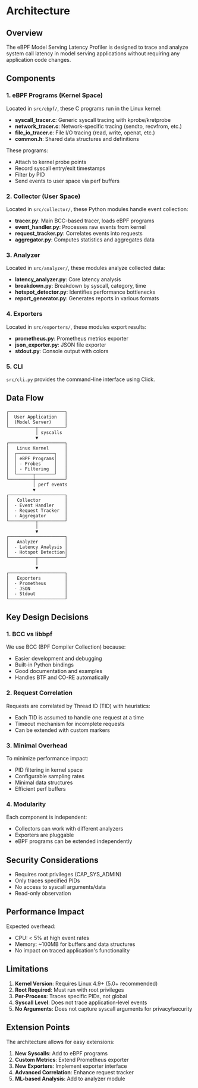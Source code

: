 # Architecture

## Overview

The eBPF Model Serving Latency Profiler is designed to trace and analyze system call latency in model serving applications without requiring any application code changes.

## Components

### 1. eBPF Programs (Kernel Space)

Located in `src/ebpf/`, these C programs run in the Linux kernel:

- **syscall_tracer.c**: Generic syscall tracing with kprobe/kretprobe
- **network_tracer.c**: Network-specific tracing (sendto, recvfrom, etc.)
- **file_io_tracer.c**: File I/O tracing (read, write, openat, etc.)
- **common.h**: Shared data structures and definitions

These programs:
- Attach to kernel probe points
- Record syscall entry/exit timestamps
- Filter by PID
- Send events to user space via perf buffers

### 2. Collector (User Space)

Located in `src/collector/`, these Python modules handle event collection:

- **tracer.py**: Main BCC-based tracer, loads eBPF programs
- **event_handler.py**: Processes raw events from kernel
- **request_tracker.py**: Correlates events into requests
- **aggregator.py**: Computes statistics and aggregates data

### 3. Analyzer

Located in `src/analyzer/`, these modules analyze collected data:

- **latency_analyzer.py**: Core latency analysis
- **breakdown.py**: Breakdown by syscall, category, time
- **hotspot_detector.py**: Identifies performance bottlenecks
- **report_generator.py**: Generates reports in various formats

### 4. Exporters

Located in `src/exporters/`, these modules export results:

- **prometheus.py**: Prometheus metrics exporter
- **json_exporter.py**: JSON file exporter
- **stdout.py**: Console output with colors

### 5. CLI

`src/cli.py` provides the command-line interface using Click.

## Data Flow

```
┌─────────────────────┐
│  User Application   │
│  (Model Server)     │
└──────────┬──────────┘
           │ syscalls
           ▼
┌─────────────────────┐
│   Linux Kernel      │
│  ┌──────────────┐   │
│  │ eBPF Programs│   │
│  │ - Probes     │   │
│  │ - Filtering  │   │
│  └──────┬───────┘   │
└─────────┼───────────┘
          │ perf events
          ▼
┌─────────────────────┐
│   Collector         │
│  - Event Handler    │
│  - Request Tracker  │
│  - Aggregator       │
└──────────┬──────────┘
           │
           ▼
┌─────────────────────┐
│   Analyzer          │
│  - Latency Analysis │
│  - Hotspot Detection│
└──────────┬──────────┘
           │
           ▼
┌─────────────────────┐
│   Exporters         │
│  - Prometheus       │
│  - JSON             │
│  - Stdout           │
└─────────────────────┘
```

## Key Design Decisions

### 1. BCC vs libbpf

We use BCC (BPF Compiler Collection) because:
- Easier development and debugging
- Built-in Python bindings
- Good documentation and examples
- Handles BTF and CO-RE automatically

### 2. Request Correlation

Requests are correlated by Thread ID (TID) with heuristics:
- Each TID is assumed to handle one request at a time
- Timeout mechanism for incomplete requests
- Can be extended with custom markers

### 3. Minimal Overhead

To minimize performance impact:
- PID filtering in kernel space
- Configurable sampling rates
- Minimal data structures
- Efficient perf buffers

### 4. Modularity

Each component is independent:
- Collectors can work with different analyzers
- Exporters are pluggable
- eBPF programs can be extended independently

## Security Considerations

- Requires root privileges (CAP_SYS_ADMIN)
- Only traces specified PIDs
- No access to syscall arguments/data
- Read-only observation

## Performance Impact

Expected overhead:
- CPU: < 5% at high event rates
- Memory: ~100MB for buffers and data structures
- No impact on traced application's functionality

## Limitations

1. **Kernel Version**: Requires Linux 4.9+ (5.0+ recommended)
2. **Root Required**: Must run with root privileges
3. **Per-Process**: Traces specific PIDs, not global
4. **Syscall Level**: Does not trace application-level events
5. **No Arguments**: Does not capture syscall arguments for privacy/security

## Extension Points

The architecture allows for easy extensions:

1. **New Syscalls**: Add to eBPF programs
2. **Custom Metrics**: Extend Prometheus exporter
3. **New Exporters**: Implement exporter interface
4. **Advanced Correlation**: Enhance request tracker
5. **ML-based Analysis**: Add to analyzer module
